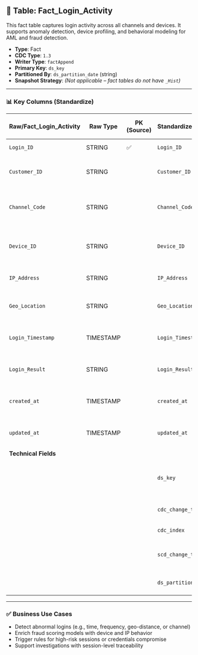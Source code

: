 ## 📜 Table: Fact_Login_Activity

This fact table captures login activity across all channels and devices. It supports anomaly detection, device profiling, and behavioral modeling for AML and fraud detection.

- **Type**: Fact  
- **CDC Type**: `1.3`  
- **Writer Type**: `factAppend`  
- **Primary Key**: `ds_key`  
- **Partitioned By**: `ds_partition_date` (string)  
- **Snapshot Strategy**: *(Not applicable – fact tables do not have `_Hist`)*

---

### 📊 Key Columns (Standardize)

| Raw/Fact_Login_Activity | Raw Type  | PK (Source) | Standardized/Fact_Login_Activity | Standardized Type | Description                                                  | PK  | Value of Technical Field        | Note                            |
|--------------------------|-----------|-------------|-----------------------------------|--------------------|--------------------------------------------------------------|-----|----------------------------------|---------------------------------|
| `Login_ID`              | STRING    | ✅          | `Login_ID`                        | STRING             | Unique login event ID                                        |     |                                  | Natural key                     |
| `Customer_ID`           | STRING    |             | `Customer_ID`                     | STRING             | Identifier of the customer logging in                        |     |                                  | FK to `Dim_Customer`           |
| `Channel_Code`          | STRING    |             | `Channel_Code`                    | STRING             | Login channel (e.g., web, mobile, branch)                    |     |                                  | FK to `Dim_Channel`            |
| `Device_ID`             | STRING    |             | `Device_ID`                       | STRING             | Unique device fingerprint or ID used in session             |     |                                  | Used in device tracking         |
| `IP_Address`            | STRING    |             | `IP_Address`                      | STRING             | Source IP address of the login                               |     |                                  | Geo risk analytics              |
| `Geo_Location`          | STRING    |             | `Geo_Location`                    | STRING             | Approximate geolocation (e.g., city-country)                |     |                                  | Optional enrichment             |
| `Login_Timestamp`       | TIMESTAMP |             | `Login_Timestamp`                 | TIMESTAMP          | Time the login attempt occurred                              |     |                                  | Behavioral modeling             |
| `Login_Result`          | STRING    |             | `Login_Result`                    | STRING             | Outcome: success, failure, locked, etc.                      |     |                                  | ENUM                            |
| `created_at`            | TIMESTAMP |             | `created_at`                      | TIMESTAMP          | When the login record was created in source                  |     | From source                      |                                 |
| `updated_at`            | TIMESTAMP |             | `updated_at`                      | TIMESTAMP          | When the record was last updated in source                   |     | From source                      |                                 |
| **Technical Fields**    |           |             |                                   |                    |                                                              |     |                                  |                                 |
|                          |           |             | `ds_key`                          | STRING             | Surrogate primary key in standardized table                  | ✅  | `md5(Login_ID)`                 | Required for all fact tables     |
|                          |           |             | `cdc_change_type`                 | STRING             | CDC operation type                                           |     | `'cdc_insert'` / `'cdc_update'` | From CDC logic                  |
|                          |           |             | `cdc_index`                       | INT                | 1 = current, 0 = outdated                                    |     | `1`                             | For filtering current data       |
|                          |           |             | `scd_change_timestamp`            | TIMESTAMP          | Timestamp when change was processed                          |     | `updated_at` or job time        |                                 |
|                          |           |             | `ds_partition_date`               | STRING             | Partition column (`yyyy-MM-dd`)                              |     | Job run date                    | Required for partitioning        |

---

### ✅ Business Use Cases

- Detect abnormal logins (e.g., time, frequency, geo-distance, or channel)  
- Enrich fraud scoring models with device and IP behavior  
- Trigger rules for high-risk sessions or credentials compromise  
- Support investigations with session-level traceability  